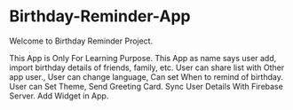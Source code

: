 # Birthday-Reminder-App
Welcome to Birthday Reminder Project. 

This App is Only For Learning Purpose. 
This App as name says user add, import birthday details of friends, family, etc. 
User can share list with Other app user.,
User can change language, Can set When to remind of birthday.
User can Set Theme, Send Greeting Card.
Sync User Details With Firebase Server.
Add Widget in App.
